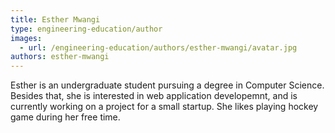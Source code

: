 ```yaml
---
title: Esther Mwangi
type: engineering-education/author
images:
  - url: /engineering-education/authors/esther-mwangi/avatar.jpg
authors: esther-mwangi
---
```

Esther is an undergraduate student pursuing a degree in Computer Science. Besides that, she is interested in web application developemnt, and is currently working on a project for a small startup. She likes playing hockey game during her free time.
